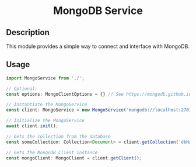 <h1 align="center">
    MongoDB Service
</h1>

## Description

This module provides a simple way to connect and interface with MongoDB.

## Usage

```typescript
import MongoService from './';

// Optional:
const options: MongoClientOptions = {} // See https://mongodb.github.io/node-mongodb-native/3.1/api/MongoClient.html

// Instantiate the MongoService
const client: MongoService = new MongoService('mongodb://localhost:27017', options);

// Initialize the MongoService
await client.init();

// Gets the collection from the database
const someCollection: Collection<Document> = client.getCollection('dbName', 'collectionName');

// Gets the MongoDB Client instance
const mongoClient: MongoClient = client.getClient();

```